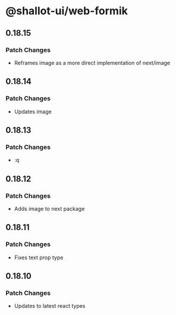 # @shallot-ui/web-formik

## 0.18.15

### Patch Changes

- Reframes image as a more direct implementation of next/image

## 0.18.14

### Patch Changes

- Updates image

## 0.18.13

### Patch Changes

- :q

## 0.18.12

### Patch Changes

- Adds image to next package

## 0.18.11

### Patch Changes

- Fixes text prop type

## 0.18.10

### Patch Changes

- Updates to latest react types

